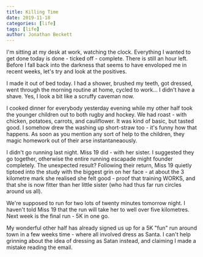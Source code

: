 ```yaml
---
title: Killing Time
date: 2019-11-18
categories: [life]
tags: [life]
author: Jonathan Beckett
---
```


I'm sitting at my desk at work, watching the clock. Everything I wanted to get done today is done - ticked off - complete. There is still an hour left. Before I fall back into the darkness that seems to have envoloped me in recent weeks, let's try and look at the positives.

I made it out of bed today. I had a shower, brushed my teeth, got dressed, went through the morning routine at home, cycled to work... I didn't have a shave. Yes, I look a bit like a scruffy caveman now.

I cooked dinner for everybody yesterday evening while my other half took the younger children out to both rugby and hockey. We had roast - with chicken, potatoes, carrots, and cauliflower. It was kind of basic, but tasted good. I somehow drew the washing up short-straw too - it's funny how that happens. As soon as you mention any sort of help to the children, they magic homework out of their arse instantaneaously.

I didn't go running last night. Miss 19 did - with her sister. I suggested they go together, otherwise the entire running escapade might founder completely. The unexpected result? Following their return, Miss 19 quietly tiptoed into the study with the biggest grin on her face - at about the 3 kilometre mark she realised she felt good - proof that training WORKS, and that she is now fitter than her little sister (who had thus far run circles around us all).

We're supposed to run for two lots of twenty minutes tomorrow night. I haven't told Miss 19 that the run will take her to well over five kilometres. Next week is the final run - 5K in one go.

My wonderful other half has already signed us up for a 5K "fun" run around town in a few weeks time - where all involved dress as Santa. I can't help grinning about the idea of dressing as Satan instead, and claiming I made a mistake reading the email.